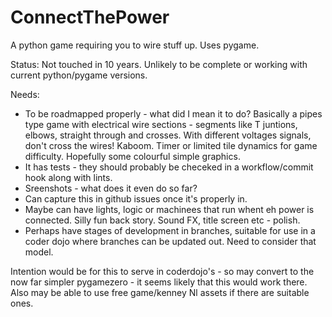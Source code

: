 ConnectThePower
===============

A python game requiring you to wire stuff up. Uses pygame.

Status: Not touched in 10 years. Unlikely to be complete or working with current python/pygame versions.

Needs:
- To be roadmapped properly - what did I mean it to do? Basically a pipes type game with electrical wire sections - 
segments like T juntions, elbows, straight through and crosses. With different voltages signals, don't cross the wires! 
Kaboom. Timer or limited tile dynamics for game difficulty. Hopefully some colourful simple graphics.
- It has tests - they should probably be checeked in a workflow/commit hook along with lints.
- Sreenshots - what does it even do so far?
- Can capture this in github issues once it's properly in.
- Maybe can have lights, logic or machinees that run whent eh power is connected. Silly fun back story. Sound FX, title 
screen etc - polish. 
- Perhaps have stages of development in branches, suitable for use in a coder dojo where branches can be updated out. Need 
to consider that model.


Intention would be for this to serve in coderdojo's - so may convert to the now far simpler pygamezero - it seems likely 
that this would work there. Also may be able to use free game/kenney Nl assets if there are suitable ones.
